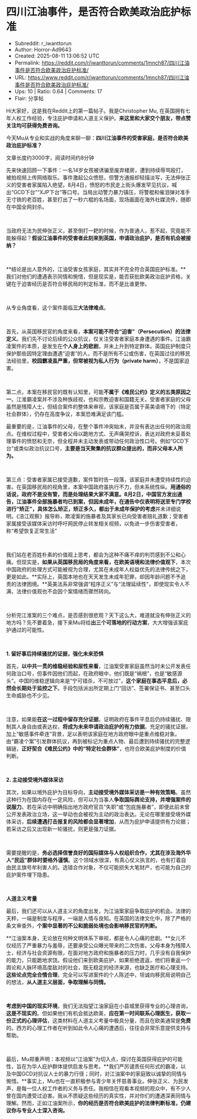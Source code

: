 # 四川江油事件，是否符合欧美政治庇护标准

- Subreddit: r_iwanttorun
- Author: Horror-Ad9643
- Created: 2025-08-11 13:06:52 UTC
- Permalink: https://reddit.com/r/iwanttorun/comments/1mnch87/四川江油事件是否符合欧美政治庇护标准/
- URL: https://www.reddit.com/r/iwanttorun/comments/1mnch87/四川江油事件是否符合欧美政治庇护标准/
- Ups: 10 | Ratio: 0.64 | Comments: 17
- Flair: 分享帖


Hi大家好，这是我在Reddit上的第一篇帖子。我是Christopher Mu,
在英国拥有七年人权工作经验，专注庇护申请和人道主义保护。**来这里和大家交个朋友，带点赞关注均可获得免费咨询。**

今天Mu从专业和实战的角度来聊一聊：**四川江油事件的受害家庭，是否符合欧美政治庇护标准？**

文章长度约3000字，阅读时间约8分钟

先来快速回顾一下事件：一名14岁女孩被诱骗至废弃楼房，遭到持续辱骂殴打，被拍视频上传网络取乐。事件激起公众愤怒，但警方通报却轻描淡写，无法伸张正义的受害者家属陷入绝望。8月4日，愤怒的市民走上街头爆发罕见抗议，喊出“GCD下台”“XJP下台”等口号。当局出动警力暴力镇压，将警棍和催泪弹对准手无寸铁的老百姓，甚至打出了一秒六棍的名场面，现场画面在海外社媒流传，随即在中国全网封杀。

 

当政府无法为民伸张正义，甚至倒打一耙的时候，作为普通人，惹不起，究竟能不能躲得起？**假设江油事件的受害者此刻来到英国，申请政治庇护，是否有机会被接纳？**

 

**结论是出人意外的，江油受害女孩家庭，其实并不完全符合英国庇护标准。**我们对他们的遭遇表示同情和惋惜，但是现实是，能否获批欧美政治庇护资格，关键在于迫害经历是否符合移民局的判定标准，而不是比谁更惨。

 

从专业角度看，这个案件面临**三大法律难点**。

 

首先，从英国移民官的角度来看，**本案可能不符合“迫害”（Persecution）的法律定义**。我们先不讨论后续的公众抗议，仅关注受害者家庭本身遭遇的事件。江油霸凌案件的本质，是发生在**个人身上的悲剧**，并未上升到特定群体。英国庇护制度只保护那些因特定理由遭遇“迫害”的人，而不是所有不公或伤害，在英国过往的移民法经验里，**校园霸凌虽严重，但常被视为私人行为（private
harm）**，不是国家迫害。

 

第二点，本案在移民官的既有认知里，可能**不属于《难民公约》定义的五类原因之一**。江淮霸凌案并不涉及种族歧视，也和宗教迫害和国籍无关。受害者家庭的父母虽然是残障人士，但结合案件的整体来审视，该家庭是否属于英美语境下的（特定社会群体），仍存在高度争议，本案恐难满足该门槛。

最重要的是，江油事件的父母，在整个事件冲突始末，并没有表达出任何的政治观点。在维权过程中，受害者父母以跪地方式、无声痛哭控诉，表达对政府未妥善处理事件的愤怒和无奈，但全程并未主动发表或带动任何政治性口号。例如“GCD下台”或类似政治抗议口号，**主要是当天聚集的抗议群众提出的，而非父母本人所为。**

 

第三点：受害者家属已接受道歉，案件暂时告一段落，该家庭并未遭受持续性的迫害。在英国移民局的视角里，本案中国政府虽执行不力，但未系统性纵。**用通俗的话说，政府不是没有管，而是处理结果大家不满意。8月2日，中国官方发出通告，江油事件全部施暴者均已到案，但因未成年，在通告中仅表明将送至专门学校进行“矫正”，具体怎么矫正，矫正多久，都出于未成年保护的考虑**并未详细说明。《涪江观察》报导称，欺凌案的施暴者及其家长已向受害者赔礼道歉；受害者家属接受该媒体采访时呼吁网民停止转发相关视频，以免进一步伤害受害者，称“希望恢复正常生活”

 

我们站在老百姓朴素的价值观上思考，都会为这种不痛不痒的判罚感到不公和心痛。但现实是，**如果从英国移民局的角度来看，在欧美语境和法律价值观下**，本次中国政府的处理方式可能被视为合理，尤其在未成年人权益优先的法律传统之下，更是如此。**实际上，英国本地也在天天发生未成年犯罪，却因年龄问题不予追责的法律困境。**英美法系非常强调“程序正义”与“法理延续性”，即使现实令人不满，法律价值观也不会因个案情绪而骤然转向。

 

分析完江淮案的三个难点，是否感到很悲观？天下这么大，难道就没有伸张正义的地方吗？先不要着急，接下来Mu将给**出三个可落地的行动方案**，大大增强该案庇护通过的可能性。

 

**1. 留好事后持续骚扰的证据，强化未来恐惧**

首先，**以中共一贯的维稳经验和尿性来看**，江油案受害家庭虽然当时未公开发表任何政治口号，但事件因他们而起，在政府眼中，他们既是“祸根”，也是“敏感源头”。中国的维稳逻辑向来是“宁可错杀，不可放过”，**这个家庭在事态平息后，必然会长期处于监控之下**。手段包括派出所定期上门“回访”、签署保证书、甚至口头生命威胁也不少见。

 

注意，如果能**在这一过程中留存充分证据**，证明政府在事件平息后仍持续骚扰、限制其人身自由或表达权，**将成为未来申请政治庇护的有力依据**。充足的骚扰证据，加上“敏感事件牵连”背景，足以表明该家庭在地方政府眼中是重点维稳对象。由“霸凌个案”引发群体抗议，再到被标记为重点人物、最后遭到持续骚扰的完整逻辑链，**正好契合《难民公约》中的“特定社会群体”**，也符合欧美庇护制度的价值判断。

 

**2. 主动接受境外媒体采访**

其次，如果以境外庇护为目标导向，**主动接受境外媒体采访是一种有效策略**。虽然这种行为在国内存在一定风险，但可以为当事人**争取国际舆论支持，并增强案件的说服力**。若在采访中明确指出地方政府官员“失职”或“包庇施暴者”，即便此前未曾公开发表政治立场，这一举动也会被视为主动的政治表达。无论在哪里接受境外媒体采访，**后续遭遇打击报复的风险都会显著增加**，从而为庇护申请提供有力论据；若采访之后又出现新一轮骚扰，则更是强力证据。

 

需要提醒的是，**务必选择信誉良好的国际媒体与人权组织合作，尤其在涉及海外华人“民运”群体时要格外谨慎**。这个领域水很深，有真心仗义执言的，也有打着自由民主旗号牟利害人的。选错合作对象，不仅可能损失大笔财产，也可能为自己的庇护案件埋下隐患。

 

**人道主义考量**

最后，我们还可以从人道主义的角度出发，为江油案家庭争取庇护的机会。法律的天秤，一端是制度与程序，一端是人情与良知。在英国的法律文化中，除了严格的条文审查外，**个案中显著的不公和脆弱处境也会影响移民官的判断。**

**江油案本身，无论放在何种文明体系下审视，都是令人心痛的悲剧。**女儿不仅经历了严重暴力与羞辱，还要承受公众曝光带来的二次伤害。父母本身为残障人士，经济与社会资源有限，在面对地方政府和施暴者的压力时，几乎没有自我保护的能力，只能跪地求饶。假设他们来到欧美庇护，如果拒绝遣返，他们将重返一个舆论和人脉环境高度敌对的社会，既无稳定的经济来源，也缺乏医疗和心理支持。**这些论点完全合情合理**，完全可以写进案件的个人陈述中，坦诚向移民局说明自己的想法，**从人道主义层面，争取理解与同情。**

 

**考虑到中国的现实环境**，我们无法指望江油家庭在小县城里获得专业的心理咨询，**这是不现实的**。但如果他们有机会抵达欧美，**应在第一时间联系心理医生，获取一份正式的心理评估**，这类材料在人道主义考量中极具分量，而且在欧美通常是**免费**的。西方的心理工作者在听到如此令人心痛的遭遇后，往往会非常乐意提供支持与帮助。

 

最后，Mu郑重声明：本视频以“江油案”为切入点，探讨在英国获得庇护的可能性，旨在为华人庇护群体提供启发与思考。**我们严厉谴责任何形式的霸凌，以及中国GCD对抗议人士的暴力行径；同时，对江油案中的家庭致以诚挚的同情与惋惜。**事实上，Mu也在一直积极参与青少年关怀慈善事业。伸张正义、为民发声，是每一位人权工作者的义务与责任。我相信在观看本视频的观众中，有不少人曾在国内遭受过迫害。我从不质疑这些经历的真实性，并对你们的遭遇深表同情与理解。然而，正如江油案所示，**你的经历是否符合欧美庇护的法律判断标准，仍建议你与专业人士深入咨询。**

